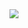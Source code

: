<img src="https://web.archive.org/web/19970315042826im_/http://www1.geocities.com/pictures/new/home_mast_new_2.gif">
<img src="https://web.archive.org/web/19970315042834im_/http://www1.geocities.com/pictures/new/home_sidebar1.gif>
